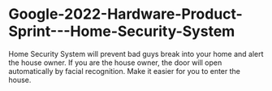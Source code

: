 # Google-2022-Hardware-Product-Sprint---Home-Security-System
Home Security System will prevent bad guys break into your home and alert the house owner. If you are the house owner, the door will open automatically by facial recognition. Make it easier for you to enter the house.
